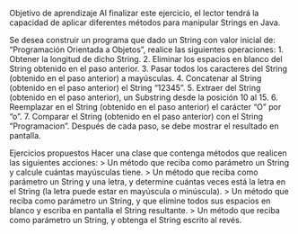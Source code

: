 Objetivo de aprendizaje
Al finalizar este ejercicio, el lector tendrá la capacidad de aplicar diferentes métodos para manipular Strings en Java.

Se desea construir un programa que dado un String con valor inicial de:
“Programación Orientada a Objetos”, realice las siguientes operaciones:
    1. Obtener la longitud de dicho String.
    2. Eliminar los espacios en blanco del String obtenido en el paso anterior.
    3. Pasar todos los caracteres del String (obtenido en el paso anterior) a mayúsculas.
    4. Concatenar al String (obtenido en el paso anterior) el String “12345”.
    5. Extraer del String (obtenido en el paso anterior), un Substring desde la posición 10 al 15.
    6. Reemplazar en el String (obtenido en el paso anterior) el carácter “O” por “o”.
    7. Comparar el String (obtenido en el paso anterior) con el String “Programacion”. Después de cada paso, se debe mostrar el resultado en pantalla.

Ejercicios propuestos
Hacer una clase que contenga métodos que realicen las siguientes acciones:
    > Un método que reciba como parámetro un String y calcule cuántas mayúsculas tiene.
    > Un método que reciba como parámetro un String y una letra, y determine cuántas veces está la letra en el String   (la letra puede estar en mayúscula o minúscula).
    > Un método que reciba como parámetro un String, y que elimine todos sus espacios en blanco y escriba en pantalla el    String resultante.
    > Un método que reciba como parámetro un String, y obtenga el String escrito al revés.